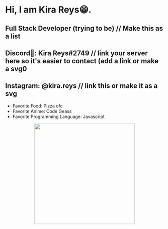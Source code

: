 # Hi, I am Kira Reys😁.
## Full Stack Developer (trying to be) // Make this as a list 
## Discord👾: Kira Reys#2749 // link your server here so it's easier to contact (add a link or make a svg0
## Instagram: @kira.reys // link this or make it as a svg
- Favorite Food: Pizza ofc 
- Favorite Anime: Code Geass
- Favorite Programming Language: Javascript
<p align="center">
  <img src="https://i.stack.imgur.com/dAAK1.jpg" height=320px width=320px/>
</p>


